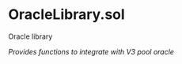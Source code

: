 
# OracleLibrary.sol

    
Oracle library

    
*Provides functions to integrate with V3 pool oracle*

